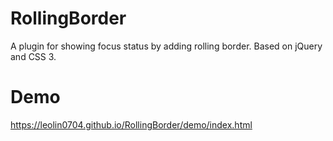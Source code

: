# RollingBorder
A plugin for showing focus status by adding rolling border.
Based on jQuery and CSS 3.

# Demo
https://leolin0704.github.io/RollingBorder/demo/index.html
